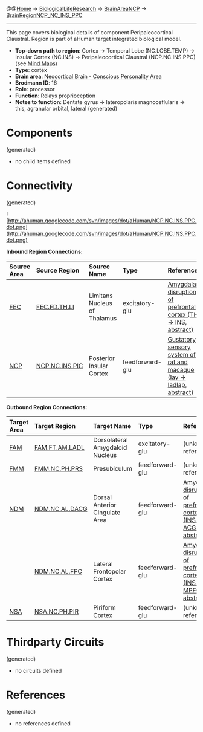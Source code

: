 @@[Home](Home.md) -> [BiologicalLifeResearch](BiologicalLifeResearch.md) -> [BrainAreaNCP](BrainAreaNCP.md) -> [BrainRegionNCP\_NC\_INS\_PPC](BrainRegionNCP_NC_INS_PPC.md)

---


This page covers biological details of component Peripaleocortical Claustral.
Region is part of aHuman target integrated biological model.

  * **Top-down path to region**: Cortex -> Temporal Lobe (NC.LOBE.TEMP) -> Insular Cortex (NC.INS) -> Peripaleocortical Claustral (NCP.NC.INS.PPC) (see [Mind Maps](OverallMindMaps.md))
  * **Type**: cortex
  * **Brain area**: [Neocortical Brain - Conscious Personality Area](BrainAreaNCP.md)
  * **Brodmann ID**: 16
  * **Role**: processor
  * **Function**: Relays proprioception
  * **Notes to function**: Dentate gyrus -> lateropolaris magnoceflularis -> this, agranular orbital, lateral
(generated)
# Components #
(generated)


  * no child items defined

# Connectivity #
(generated)


![http://ahuman.googlecode.com/svn/images/dot/aHuman/NCP.NC.INS.PPC.dot.png](http://ahuman.googlecode.com/svn/images/dot/aHuman/NCP.NC.INS.PPC.dot.png)

**Inbound Region Connections:**

| **Source Area** | **Source Region** | **Source Name** | **Type** | **Reference** |
|:----------------|:------------------|:----------------|:---------|:--------------|
| [FEC](BrainAreaFEC.md) | [FEC.FD.TH.LI](BrainRegionFEC_FD_TH_LI.md) | Limitans Nucleus of Thalamus | excitatory-glu | [Amygdalar disruption of prefrontal cortex (TH -> INS, abstract)](http://neuropolitics.org/defaultmay10.asp) |
| [NCP](BrainAreaNCP.md) | [NCP.NC.INS.PIC](BrainRegionNCP_NC_INS_PIC.md) | Posterior Insular Cortex | feedforward-glu | [Gustatory sensory system of rat and macaque (Iav -> IadIap, abstract)](http://www.sciencedirect.com/science/article/pii/S0149763401000215) |

**Outbound Region Connections:**

| **Target Area** | **Target Region** | **Target Name** | **Type** | **Reference** |
|:----------------|:------------------|:----------------|:---------|:--------------|
| [FAM](BrainAreaFAM.md) | [FAM.FT.AM.LADL](BrainRegionFAM_FT_AM_LADL.md) | Dorsolateral Amygdaloid Nucleus | excitatory-glu | (unknown reference) |
| [FMM](BrainAreaFMM.md) | [FMM.NC.PH.PRS](BrainRegionFMM_NC_PH_PRS.md) | Presubiculum    | feedforward-glu | (unknown reference) |
| [NDM](BrainAreaNDM.md) | [NDM.NC.AL.DACG](BrainRegionNDM_NC_AL_DACG.md) | Dorsal Anterior Cingulate Area | feedforward-glu | [Amygdalar disruption of prefrontal cortex (INS -> ACG, abstract)](http://neuropolitics.org/defaultmay10.asp) |
|                 | [NDM.NC.AL.FPC](BrainRegionNDM_NC_AL_FPC.md) | Lateral Frontopolar Cortex | feedforward-glu | [Amygdalar disruption of prefrontal cortex (INS -> MPFC, abstract)](http://neuropolitics.org/defaultmay10.asp) |
| [NSA](BrainAreaNSA.md) | [NSA.NC.PH.PIR](BrainRegionNSA_NC_PH_PIR.md) | Piriform Cortex | feedforward-glu | (unknown reference) |

# Thirdparty Circuits #
(generated)

  * no circuits defined

# References #
(generated)

  * no references defined

